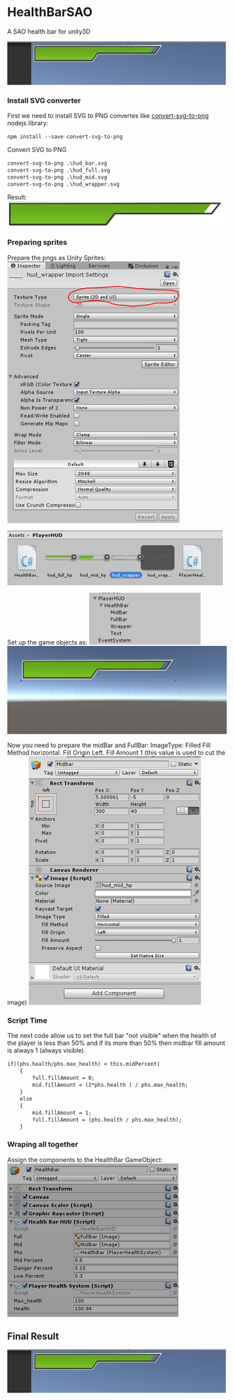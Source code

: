 # HealthBarSAO
A SAO health bar for unity3D

![HealthBar finished](HealthBarFinish.gif)

### Install SVG converter
First we need to install SVG to PNG convertes like [convert-svg-to-png](https://github.com/NotNinja/convert-svg) nodejs library:

```
npm install --save convert-svg-to-png
```

Convert SVG to PNG
```
convert-svg-to-png .\hud_bar.svg
convert-svg-to-png .\hud_full.svg
convert-svg-to-png .\hud_mid.svg
convert-svg-to-png .\hud_wrapper.svg
```
Result:
![HealthBarSAO](hud_bar.png)

### Preparing sprites

Prepare the pngs as Unity Sprites:
![Texture Preparation](TextureType.png)

![SpritesInDirectory](files.png)

Set up the game objects as:
![Game Objects](HUDinUnity.png)
![Scene](HealthBarScene.png)

Now you need to prepare the midBar and FullBar:
ImageType: Filled
Fill Method horizontal.
Fill Origin Left.
Fill Amount 1 (this value is used to cut the image)
![MidBar](MidBarImage.png)

### Script Time
The next code allow us to set the full bar "not visible" when the health of the player is less than 50% and if its more than 50% then midbar fill amount is always 1 (always visible).
```
if((phs.health/phs.max_health) < this.midPercent)
    {
        full.fillAmount = 0;
        mid.fillAmount = (2*phs.health ) / phs.max_health;
    }
    else
    {
        mid.fillAmount = 1;
        full.fillAmount = (phs.health / phs.max_health);
    }
```

### Wraping all together

Assign the components to the HealthBar GameObject:
![HealthBarComponent](HealthBarComponents.png)


## Final Result

![HealthBar finished](HealthBarFinish.gif)